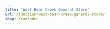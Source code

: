 ```yaml
---
title: "West Bear Creek General Store"
url: /junction/west-bear-creek-general-store/
shop: Kramladen
---
```

